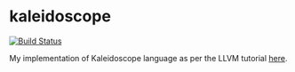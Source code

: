 # kaleidoscope

[![Build Status](https://travis-ci.org/kubkon/kaleidoscope.svg?branch=master)](https://travis-ci.org/kubkon/kaleidoscope)

My implementation of Kaleidoscope language as per the LLVM tutorial [here](http://llvm.org/docs/tutorial).

